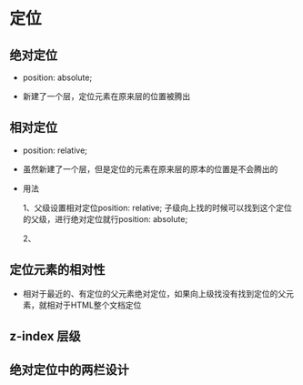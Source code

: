 # 定位

## 绝对定位

- position: absolute;

- 新建了一个层，定位元素在原来层的位置被腾出

## 相对定位

- position: relative;

- 虽然新建了一个层，但是定位的元素在原来层的原本的位置是不会腾出的

- 用法

  1、父级设置相对定位position: relative; 子级向上找的时候可以找到这个定位的父级，进行绝对定位就行position: absolute;

  2、

## 定位元素的相对性

- 相对于最近的、有定位的父元素绝对定位，如果向上级找没有找到定位的父元素，就相对于HTML整个文档定位

## z-index 层级

## 绝对定位中的两栏设计
